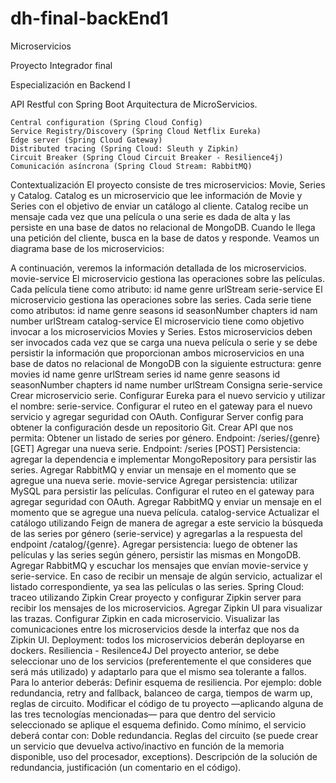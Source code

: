# dh-final-backEnd1
Microservicios


Proyecto Integrador final

Especialización en Backend I

API Restful con Spring Boot
Arquitectura de MicroServicios.

    Central configuration (Spring Cloud Config)
    Service Registry/Discovery (Spring Cloud Netflix Eureka)
    Edge server (Spring Cloud Gateway)
    Distributed tracing (Spring Cloud: Sleuth y Zipkin)
    Circuit Breaker (Spring Cloud Circuit Breaker - Resilience4j)
    Comunicación asíncrona (Spring Cloud Stream: RabbitMQ)



Contextualización
El proyecto consiste de tres microservicios: Movie, Series y Catalog. Catalog es un microservicio que lee información de Movie y Series con el objetivo de enviar un catálogo al cliente. Catalog recibe un mensaje cada vez que una película o una serie es dada de alta y las persiste en una base de datos no relacional de MongoDB. Cuando le llega una petición del cliente, busca en la base de datos y responde.
Veamos un diagrama base de los microservicios:

A continuación, veremos la información detallada de los microservicios. 
movie-service
El microservicio gestiona las operaciones sobre las películas. Cada película tiene como atributo:
id
name
genre
urlStream
serie-service
El microservicio gestiona las operaciones sobre las series. Cada serie tiene como atributos:
id
name
genre
seasons
id
seasonNumber
chapters
id 
nam
number
urlStream
catalog-service
El microservicio tiene como objetivo invocar a los microservicios Movies y Series. Estos microservicios deben ser invocados cada vez que se carga una nueva película o serie y se debe persistir la información que proporcionan ambos microservicios en una base de datos no relacional de MongoDB con la siguiente estructura:
genre
movies
id
name
genre
urlStream
series
id
name
genre
seasons
id
seasonNumber
chapters
id 
name
number
urlStream
Consigna
serie-service
Crear microservicio serie.
Configurar Eureka para el nuevo servicio y utilizar el nombre: serie-service.
Configurar el ruteo en el gateway para el nuevo servicio y agregar seguridad con OAuth.
Configurar Server config para obtener la configuración desde un repositorio Git.
Crear API que nos permita: 
Obtener un listado de series por género. Endpoint: /series/{genre} [GET]
Agregar una nueva serie. Endpoint: /series [POST]
Persistencia: agregar la dependencia e implementar MongoRepository para persistir las series.
Agregar RabbitMQ y enviar un mensaje en el momento que se agregue una nueva serie.
movie-service
Agregar persistencia: utilizar MySQL para persistir las películas.
Configurar el ruteo en el gateway para agregar seguridad con OAuth.
Agregar RabbitMQ y enviar un mensaje en el momento que se agregue una nueva película.
catalog-service
Actualizar el catálogo utilizando Feign de manera de agregar a este servicio la búsqueda de las series por género (serie-service) y agregarlas a la respuesta del endpoint /catalog/{genre}.
Agregar persistencia: luego de obtener las películas y las series según género, persistir las mismas en MongoDB.
Agregar RabbitMQ y escuchar los mensajes que envían movie-service y serie-service. En caso de recibir un mensaje de algún servicio, actualizar el  listado correspondiente, ya sea las películas o las series.
Spring Cloud: traceo utilizando Zipkin
Crear proyecto y configurar Zipkin server para recibir los mensajes de los microservicios. Agregar Zipkin UI para visualizar las trazas.
Configurar Zipkin en cada microservicio.
Visualizar las comunicaciones entre los microservicios desde la interfaz que nos da Zipkin UI.
Deployment: todos los microservicios deberán deployarse en dockers.
Resiliencia - Resilence4J
Del proyecto anterior, se debe seleccionar uno de los servicios (preferentemente el que consideres que será más utilizado) y adaptarlo para que el mismo sea tolerante a fallos.
Para lo anterior deberás:
Definir esquema de resiliencia. Por ejemplo: doble redundancia, retry and fallback, balanceo de carga, tiempos de warm up, reglas de circuito.
Modificar el código de tu proyecto —aplicando alguna de las tres tecnologías mencionadas— para que dentro del servicio seleccionado se aplique el esquema definido.
Como mínimo, el servicio deberá contar con:
Doble redundancia.
Reglas del circuito (se puede crear un servicio que devuelva activo/inactivo en función de la memoria disponible, uso del procesador, exceptions).
Descripción de la solución de redundancia, justificación (un comentario en el código). 
